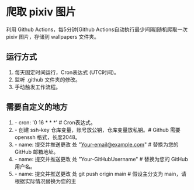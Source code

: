 # 爬取 pixiv 图片
利用 Github Actions，每5分钟[Github Actions自动执行最少间隔]随机爬取一次 pixiv 图片，存储到 wallpapers 文件夹。
## 运行方式
1. 每天固定时间运行，Cron表达式 (UTC时间)。
2. 监听 .github 文件夹的修改。
3. 手动触发工作流程。
## 需要自定义的地方
1. \- cron: '0 16 * * *' # Cron表达式。
2. \- 创建 ssh-key 仓库变量，账号放公钥，仓库变量放私钥。# Github 需要 openssh 格式，长度2048。
3. \- name: 提交并推送更改 处 "Your-email@example.com" # 替换为您的 GitHub 邮箱地址。
4. \- name: 提交并推送更改 处 "Your-GitHubUsername" # 替换为您的 GitHub 用户名。
5. \- name: 提交并推送更改 处 git push origin main # 假设主分支为 main，请根据实际情况替换为您的主
